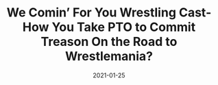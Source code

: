 ---
title: "We Comin’ For You Wrestling Cast-How You Take PTO to Commit Treason On the Road to Wrestlemania?"
date: 2021-01-25
description: "We Comin’ For You Wrestling Cast-How You Take PTO to Commit Treason On the Road to Wrestlemania?"
longDescription: >-
    RVS and R8TED R get MAD political since all the crazy happenings in the U.S. are directly connected to the crazy happenings in the world of pro wrestling
    The fellas discuss
    ● Linda Mcmahon's PAC funding the group that stormed the U.S. Capitol
    ● Drew Mcintyre getting the Rona
    ● Goldberg fighting for the WWE championship at Royal Rumble
    ● Sasha Banks ranked 2020 Sports Illustrated #1 wrestler
    ● Cardi B tweeting about being a wrestling fan
    ● Mark Henry's reaction to Fat James Harden jokes
    ● Booker T calling out The Rock
    ● Tweets is Watching: T-Bar vs Sammy Guevara
    ● Vince McMahon's XFL countersuit
    ● Will Bullet Club unite the wrestling world
    
    On God 'Nem Award: Batista
    Jon Jones' Freedom Memorial Award: Val Venus
    
    Visit ProWrestlingBlack.org for all We Comin For You Cast episodes!  Send questions or comments to WeCominForYouCast@gmail.com, @WCFYCast on Twitter
    
    WCFY online
    RVS: @FranchICE06 
    ROD: @R8TED_R 
    FB Group: https://bit.ly/3iGwOMw  
    IG: https://bit.ly/2NB17ZB  
    
    Follow SOLC Network online
    Instagram: https://bit.ly/39VL542  
    Twitter: https://bit.ly/39aL395  
    Facebook: https://bit.ly/3sQn7je
    
    We Comin’ For You Wrestling Cast-How You Take PTO to Commit Treason On the Road to Wrestlemania?
duration: "1:55:52"
youtubeId: "qbbCM7VI8U8"

image: "/uploads/thumbnails/qbbCM7VI8U8.jpg"
tags: ["wrestling","wrestlemania","royal rumble","wwe"]
draft: false
---